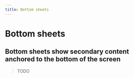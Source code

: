 ```yaml
---
title: Bottom sheets
---
```


# Bottom sheets

## Bottom sheets show secondary content anchored to the bottom of the screen

> TODO
